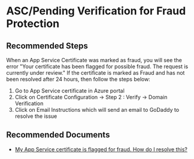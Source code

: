 <properties
	pageTitle="ASC/Pending Verification for Fraud Protection"
	description="ASC/Pending Verification for Fraud Protection"
	service="microsoft.asc"
	resource="asc"
	ms.author="shrahman"
	authors="cts-shrahman"
	displayOrder="6"
	selfHelpType="generic"
	supportTopicIds="32604396"
	resourceTags=""
	productPesIds="16512"
	cloudEnvironments="public"
	articleId="fdccae2e-f103-4a82-be97-33f6cc3a7658"
/>

# ASC/Pending Verification for Fraud Protection

## **Recommended Steps**

When an App Service Certificate was marked as fraud, you will see the error "Your certificate has been flagged for possible fraud. The request is currently under review." If the certificate is marked as Fraud and has not been resolved after 24 hours, then follow the steps below:

1. Go to App Service certificate in Azure portal
2. Click on Certificate Configuration -> Step 2 : Verify -> Domain Verification
3. Click on Email Instructions which will send an email to GoDaddy to resolve the issue

## **Recommended Documents**

* [My App Service certificate is flagged for fraud. How do I resolve this?](https://azure.github.io/AppService/2017/07/24/FAQ-SSL-certificates-for-Web-Apps-and-App-Service-Certificates#my-app-service-certificate-is-flagged-for-fraud-how-do-i-resolve-this) 
